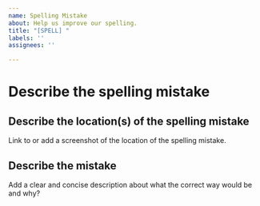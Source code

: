 ```yaml
---
name: Spelling Mistake
about: Help us improve our spelling.
title: "[SPELL] "
labels: ''
assignees: ''

---
```


# Describe the spelling mistake
## Describe the location(s) of the spelling mistake 

Link to or add a screenshot of the location of the spelling mistake.

## Describe the mistake

Add a clear and concise description about what the correct way would be and why?
